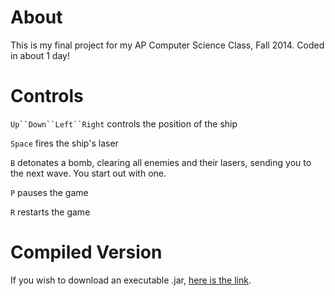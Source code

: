 About
==========
This is my final project for my AP Computer Science Class, Fall 2014.
Coded in about 1 day!

Controls
==========
`Up``Down``Left``Right` controls the position of the ship

`Space` fires the ship's laser

`B` detonates a bomb, clearing all enemies and their lasers, sending you to the next wave. You start out with one.

`P` pauses the game

`R` restarts the game

Compiled Version
==========
If you wish to download an executable .jar, <a href="https://www.dropbox.com/s/lubgbtnz2bjpti2/LostSpaceship.jar">here is the link</a>.
